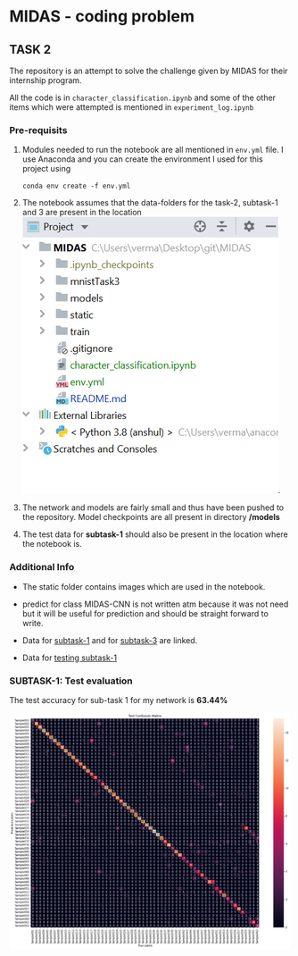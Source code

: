 # MIDAS - coding problem
 
## TASK 2

The repository is an attempt to solve the challenge given by MIDAS for their internship program.

All the code is in `character_classification.ipynb` and some of the other items which were attempted is mentioned in `experiment_log.ipynb`

### Pre-requisits

1. Modules needed to run the notebook are all mentioned in `env.yml` file. I use Anaconda and you can create the environment I used for this project using 
    ```batch
    conda env create -f env.yml
    ```
2. The notebook assumes that the data-folders for the task-2, subtask-1 and 3 are present in the location
    ![alt text](./static/data.png).
    
3. The network and models are fairly small and thus have been pushed to the repository. Model checkpoints are all present in directory **/models**

4. The test data for **subtask-1** should also be present in the location where the notebook is.

### Additional Info
 
 - The static folder contains images which are used in the notebook.

 - predict for class MIDAS-CNN is not written atm because it was not need but it will be useful for prediction and should be straight forward to write.
  
 - Data for [subtask-1](https://www.dropbox.com/s/pan6mutc5xj5kj0/trainPart1.zip) and for [subtask-3](https://www.dropbox.com/s/otc12z2w7f7xm8z/mnistTask3.zip?dl=0) are linked.

 - Data for [testing subtask-1](https://www.dropbox.com/s/qg95ta6dm3f1mek/testPart1.zip?dl=0&file_subpath=%2Ftest%2FSample053)  

### SUBTASK-1: Test evaluation 

The test accuracy for sub-task 1 for my network is **63.44%**

![alt text](./static/final_CM.png)
